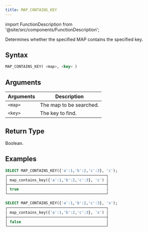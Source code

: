 ```yaml
---
title: MAP_CONTAINS_KEY
---
```

import FunctionDescription from '@site/src/components/FunctionDescription';

<FunctionDescription description="Introduced or updated: v1.2.464"/>

Determines whether the specified MAP contains the specified key.

## Syntax

```sql
MAP_CONTAINS_KEY( <map>, <key> )
```

## Arguments

| Arguments | Description             |
|-----------|-------------------------|
| `<map>`   | The map to be searched. |
| `<key>`   | The key to find.        |

## Return Type

Boolean.

## Examples

```sql
SELECT MAP_CONTAINS_KEY({'a':1,'b':2,'c':3}, 'c');
┌────────────────────────────────────────────┐
│ map_contains_key({'a':1,'b':2,'c':3}, 'c') │
├────────────────────────────────────────────┤
│ true                                       │
└────────────────────────────────────────────┘

SELECT MAP_CONTAINS_KEY({'a':1,'b':2,'c':3}, 'x');
┌────────────────────────────────────────────┐
│ map_contains_key({'a':1,'b':2,'c':3}, 'x') │
├────────────────────────────────────────────┤
│ false                                      │
└────────────────────────────────────────────┘
```

